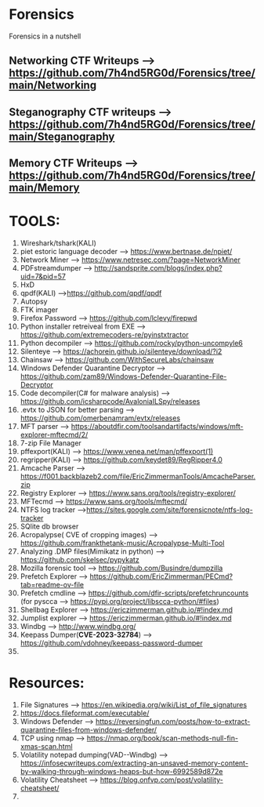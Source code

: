 # Forensics
Forensics in a nutshell

## Networking CTF Writeups -->  https://github.com/7h4nd5RG0d/Forensics/tree/main/Networking 
## Steganography CTF writeups --> https://github.com/7h4nd5RG0d/Forensics/tree/main/Steganography  
## Memory CTF Writeups --> https://github.com/7h4nd5RG0d/Forensics/tree/main/Memory  

# TOOLS:  
1) Wireshark/tshark(KALI)    
2) piet estoric language decoder --> https://www.bertnase.de/npiet/
3) Network Miner --> https://www.netresec.com/?page=NetworkMiner
4) PDFstreamdumper --> http://sandsprite.com/blogs/index.php?uid=7&pid=57
5) HxD
6) qpdf(KALI) -->https://github.com/qpdf/qpdf
7) Autopsy
8) FTK imager
9) Firefox Password --> https://github.com/lclevy/firepwd
10) Python installer retreiveal from EXE --> https://github.com/extremecoders-re/pyinstxtractor
11) Python decompiler --> https://github.com/rocky/python-uncompyle6
12) Silenteye --> https://achorein.github.io/silenteye/download/?i2
13) Chainsaw --> https://github.com/WithSecureLabs/chainsaw
14) Windows Defender Quarantine Decryptor --> https://github.com/zam89/Windows-Defender-Quarantine-File-Decryptor
15) Code decompiler(C# for malware analysis) --> https://github.com/icsharpcode/AvaloniaILSpy/releases
16) .evtx to JSON for better parsing --> https://github.com/omerbenamram/evtx/releases
17) MFT parser --> https://aboutdfir.com/toolsandartifacts/windows/mft-explorer-mftecmd/2/
18) 7-zip File Manager
19) pffexport(KALI) --> https://www.venea.net/man/pffexport(1)
20) regripper(KALI) --> https://github.com/keydet89/RegRipper4.0
21) Amcache Parser --> https://f001.backblazeb2.com/file/EricZimmermanTools/AmcacheParser.zip
22) Registry Explorer --> https://www.sans.org/tools/registry-explorer/
23) MFTecmd --> https://www.sans.org/tools/mftecmd/
24) NTFS log tracker -->https://sites.google.com/site/forensicnote/ntfs-log-tracker
25) SQlite db browser
26) Acropalypse( CVE of cropping images) --> https://github.com/frankthetank-music/Acropalypse-Multi-Tool
27) Analyzing .DMP files(Mimikatz in python) --> https://github.com/skelsec/pypykatz
28) Mozilla forensic tool --> https://github.com/Busindre/dumpzilla
29) Prefetch Explorer --> https://github.com/EricZimmerman/PECmd?tab=readme-ov-file
30) Prefetch cmdline --> https://github.com/dfir-scripts/prefetchruncounts (for pyscca --> https://pypi.org/project/libscca-python/#files)  
31) Shellbag Explorer --> https://ericzimmerman.github.io/#!index.md
32) Jumplist explorer --> https://ericzimmerman.github.io/#!index.md
33) Windbg --> http://www.windbg.org/
34) Keepass Dumper(**CVE-2023-32784**) --> https://github.com/vdohney/keepass-password-dumper
35) 

# Resources:  
1) File Signatures --> https://en.wikipedia.org/wiki/List_of_file_signatures
2) https://docs.fileformat.com/executable/
3) Windows Defender --> https://reversingfun.com/posts/how-to-extract-quarantine-files-from-windows-defender/
4) TCP using nmap --> https://nmap.org/book/scan-methods-null-fin-xmas-scan.html
5) Volatility notepad dumping(VAD--Windbg) --> https://infosecwriteups.com/extracting-an-unsaved-memory-content-by-walking-through-windows-heaps-but-how-6992589d872e
6) Volatility Cheatsheet --> https://blog.onfvp.com/post/volatility-cheatsheet/
7) 
